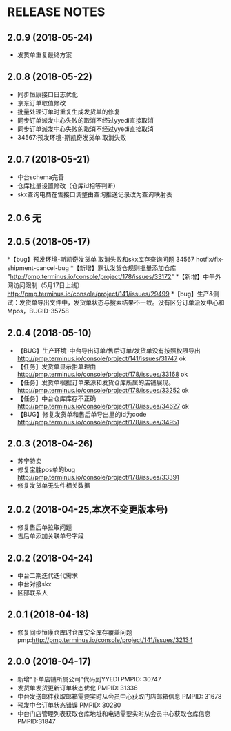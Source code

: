 # RELEASE NOTES

## 2.0.9 (2018-05-24)

* 发货单重复最终方案

## 2.0.8 (2018-05-22)

* 同步恒康接口日志优化
* 京东订单取值修改
* 批量处理订单时重复生成发货单的修复
* 同步订单派发中心失败的取消不经过yyedi直接取消
* 同步订单派发中心失败的取消不经过yyedi直接取消
* 34567:预发环境-斯凯奇发货单 取消失败

## 2.0.7 (2018-05-21)

*  中台schema完善
*  仓库批量设置修改（仓库id相等判断）
* skx查询电商在售接口调整由查询推送记录改为查询映射表

## 2.0.6 无


## 2.0.5 (2018-05-17)

 *【bug】预发环境-斯凯奇发货单 取消失败和skx库存查询问题    34567   hotfix/fix-shipment-cancel-bug
 *【新增】默认发货仓规则批量添加仓库  "http://pmp.terminus.io/console/project/178/issues/33172"
 *【新增】中午外网访问限制（5月17日上线）    http://pmp.terminus.io/console/project/141/issues/29499
 *【bug】生产&测试：发货单导出文件中，发货单状态与搜索结果不一致。没有区分订单派发中心和Mpos，BUGID-35758
## 2.0.4 (2018-05-10)

*  【BUG】生产环境-中台导出订单/售后订单/发货单没有按照权限导出	http://pmp.terminus.io/console/project/141/issues/31747 ok
*  【任务】发货单显示拒单理由	http://pmp.terminus.io/console/project/178/issues/33168 ok
*  【任务】发货单根据订单来源和发货仓库所属的店铺展现。	http://pmp.terminus.io/console/project/178/issues/33252 ok
*  【任务】中台仓库库存不正确	http://pmp.terminus.io/console/project/178/issues/34627 ok
*  【BUG】修复发货单和售后单导出里的id为code	http://pmp.terminus.io/console/project/178/issues/34951

## 2.0.3 (2018-04-26)

* 苏宁特卖
* 修复宝胜pos单的bug http://pmp.terminus.io/console/project/178/issues/33391
* 修复发货单无头件相关数据


## 2.0.2 (2018-04-25,本次不变更版本号)
* 修复售后单拉取问题
* 售后单添加关联单号字段

## 2.0.2 (2018-04-24)

* 中台二期迭代迭代需求
* 中台对接skx
* 区部联系人

## 2.0.1 (2018-04-18)

* 修复同步恒康仓库时仓库安全库存覆盖问题 pmp:http://pmp.terminus.io/console/project/141/issues/32134

## 2.0.0 (2018-04-17)

* 新增“下单店铺所属公司”代码到YYEDI PMPID: 30747
* 发货单发货更新订单状态优化 PMPID: 31336
* 中台发送邮件获取邮箱需要实时从会员中心获取门店邮箱信息 PMPID: 31678
* 预发中台订单状态错误 PMPID: 30280
* 中台门店管理列表获取仓库地址和电话需要实时从会员中心获取仓库信息 PMPID:31847